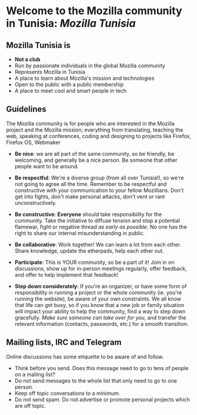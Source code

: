 # Welcome to the Mozilla community in Tunisia: *Mozilla Tunisia*

## Mozilla Tunisia is

- **Not a club**
- Run by passionate individuals in the global Mozilla community
- Represents Mozilla in Tunisia
- A place to learn about Mozilla's mission and technologies
- Open to the public with a public membership
- A place to meet cool and smart people in tech

## Guidelines

The Mozilla community is for people who are interested in the Mozilla project and the Mozilla mission; everything from translating, teaching the web, speaking at conferences, coding and designing to projects like Firefox, Firefox OS, Webmaker

- **Be nice**: we are all part of the same community, so be friendly, be welcoming, and generally be a nice person. Be someone that other people want to be around.

- **Be respectful**: We're a diverse group (from all over Tunisia!), so we're not going to agree all the time. Remember to be respectful and constructive with your communication to your fellow Mozillians. Don't get into fights, don't make personal attacks, don't vent or rant unconstructively.

- **Be constructive**: __Everyone__ should take responsibility for the community. Take the initiative to diffuse tension and stop a potential flamewar, fight or negative thread _as early as possible_. No one has the right to share our internal misunderstanding in public.

- **Be collaborative**: Work together! We can learn a lot from each other. Share knowledge, update the etherpads, help each other out.

- **Participate**: This is YOUR community, so be a part of it! Join in on discussions, show up for in-person meetings regularly, offer feedback, and offer to help implement that feedback!

- **Step down considerately**: If you're an organizer, or have some form of responsibility in running a project or the whole community (ie. you're running the website), be aware of your own constraints. We all know that life can get busy, so if you know that a new job or family situation will impact your ability to help the community, find a way to step down gracefully. _Make sure someone can take over for you_, and transfer the relevant information (contacts, passwords, etc.) for a smooth transition.

## Mailing lists, IRC and Telegram

Online discussions has some etiquette to be aware of and follow.

- Think before you send. Does this message need to go to tens of people on a mailing list?
- Do not send messages to the whole list that only need to go to one person.
- Keep off topic conversations to a minimum.
- Do not send spam. Do not advertise or promote personal projects which are off topic.
